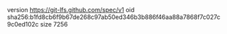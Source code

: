 version https://git-lfs.github.com/spec/v1
oid sha256:b1fd8cb6f9b67de268c97ab50ed346b3b886f46aa88a7868f7c027c9c0ed102c
size 7256
